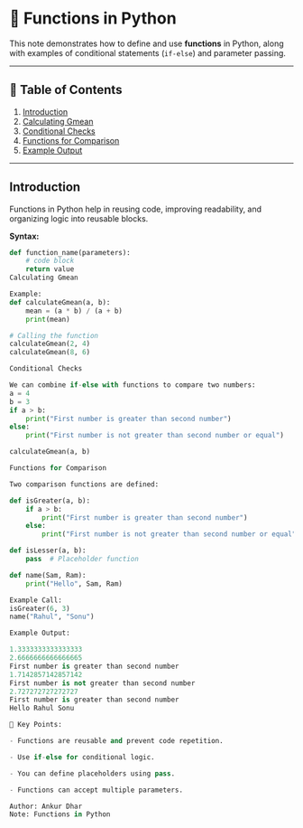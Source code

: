 # 📘 Functions in Python

This note demonstrates how to define and use **functions** in Python, along with examples of conditional statements (`if-else`) and parameter passing.

---

## 🔹 Table of Contents
1. [Introduction](#introduction)
2. [Calculating Gmean](#calculating-gmean)
3. [Conditional Checks](#conditional-checks)
4. [Functions for Comparison](#functions-for-comparison)
5. [Example Output](#example-output)

---

## Introduction
Functions in Python help in reusing code, improving readability, and organizing logic into reusable blocks.

**Syntax:**
```python
def function_name(parameters):
    # code block
    return value
Calculating Gmean

Example:
def calculateGmean(a, b):
    mean = (a * b) / (a + b)
    print(mean)

# Calling the function
calculateGmean(2, 4)
calculateGmean(8, 6)

Conditional Checks

We can combine if-else with functions to compare two numbers:
a = 4
b = 3
if a > b:
    print("First number is greater than second number")
else:
    print("First number is not greater than second number or equal")

calculateGmean(a, b)

Functions for Comparison

Two comparison functions are defined:

def isGreater(a, b):
    if a > b:
        print("First number is greater than second number")
    else:
        print("First number is not greater than second number or equal")

def isLesser(a, b):
    pass  # Placeholder function

def name(Sam, Ram):
    print("Hello", Sam, Ram)

Example Call:
isGreater(6, 3)
name("Rahul", "Sonu")

Example Output:

1.3333333333333333
2.6666666666666665
First number is greater than second number
1.7142857142857142
First number is not greater than second number
2.727272727272727
First number is greater than second number
Hello Rahul Sonu

📌 Key Points:

- Functions are reusable and prevent code repetition.

- Use if-else for conditional logic.

- You can define placeholders using pass.

- Functions can accept multiple parameters.

Author: Ankur Dhar
Note: Functions in Python